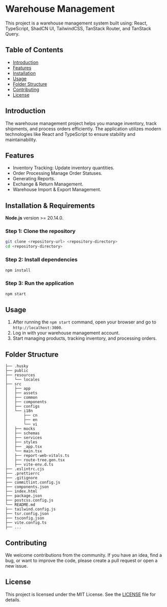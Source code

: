 # Warehouse Management

This project is a warehouse management system built using: React, TypeScript, ShadCN UI, TailwindCSS, TanStack Router, and TanStack Query.

## Table of Contents

-  [Introduction](#introduction)
-  [Features](#features)
-  [Installation](#installation)
-  [Usage](#usage)
-  [Folder Structure](#folder-structure)
-  [Contributing](#contributing)
-  [License](#license)

## Introduction

The warehouse management project helps you manage inventory, track shipments, and process orders efficiently. The application utilizes modern technologies like React and TypeScript to ensure stability and maintainability.

## Features

-  Inventory Tracking: Update inventory quantities.
-  Order Processing Manage Order Statuses.
-  Generating Reports.
-  Exchange & Return Management.
-  Warehouse Import & Export Management.

## Installation & Requirements

**Node.js** version >= 20.14.0.

### Step 1: Clone the repository

```bash
git clone <repository-url> <repository-directory>
cd <repository-directory>
```

### Step 2: Install dependencies

```bash
npm install
```

### Step 3: Run the application

```bash
npm start
```

## Usage

1. After running the `npm start` command, open your browser and go to `http://localhost:3000`.
2. Log in with your warehouse management account.
3. Start managing products, tracking inventory, and processing orders.

## Folder Structure

```
├── .husky
├── public
├── resources
│   └── locales
├── src
│   ├── app
│   ├── assets
│   ├── common
│   ├── components
│   ├── configs
│   └── i18n
│       ├── cn
│       ├── en
│       └── vi
│   ├── mocks
│   ├── schemas
│   ├── services
│   ├── styles
│   ├── _app.tsx
│   └── main.tsx
│   ├── report-web-vitals.ts
│   ├── route-tree.gen.tsx
│   ├── vite-env.d.ts
├── .eslintrc.cjs
├── .prettierrc
├── .gitignore
├── commitlint.config.js
├── components.json
├── index.html
├── package.json
├── postcss.config.js
└── README.md
├── tailwind.config.js
├── tsr.config.json
├── tsconfig.json
├── vite.config.ts
├── ...
```

## Contributing

We welcome contributions from the community. If you have an idea, find a bug, or want to improve the code, please create a pull request or open a new issue.

## License

This project is licensed under the MIT License. See the [LICENSE](./LICENSE) file for details.
